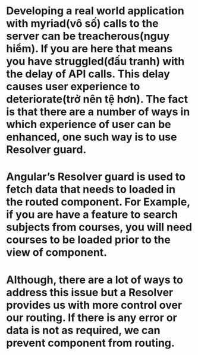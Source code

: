 # Developing a real world application with myriad(vô số) calls to the server can be treacherous(nguy hiểm). If you are here that means you have struggled(đấu tranh) with the delay of API calls. This delay causes user experience to deteriorate(trở nên tệ hơn). The fact is that there are a number of ways in which experience of user can be enhanced, one such way is to use Resolver guard.

# Angular’s Resolver guard is used to fetch data that needs to loaded in the routed component. For Example, if you are have a feature to search subjects from courses, you will need courses to be loaded prior to the view of component.

# Although, there are a lot of ways to address this issue but a Resolver provides us with more control over our routing. If there is any error or data is not as required, we can prevent component from routing.